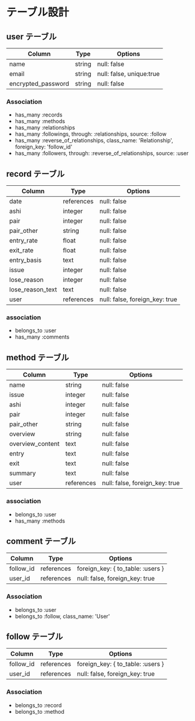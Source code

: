 # テーブル設計

## user テーブル

| Column             | Type       | Options                  |
| ------------------ | ---------- | ------------------------ |
| name               | string     | null: false              |
| email              | string     | null: false, unique:true |
| encrypted_password | string     | null: false              |

### Association

* has_many :records
* has_many :methods
* has_many :relationships
* has_many :followings, through: :relationships, source: :follow
* has_many :reverse_of_relationships, class_name: 'Relationship', foreign_key: 'follow_id'
* has_many :followers, through: :reverse_of_relationships, source: :user

## record テーブル 

| Column           | Type       | Options                        |
| ---------------- | ---------- | ------------------------------ |
| date             | references | null: false                    |
| ashi             | integer    | null: false                    |
| pair             | integer    | null: false                    |
| pair_other       | string     | null: false                    |
| entry_rate       | float      | null: false                    |
| exit_rate        | float      | null: false                    |
| entry_basis      | text       | null: false                    |
| issue            | integer    | null: false                    |
| lose_reason      | integer    | null: false                    |
| lose_reason_text | text       | null: false                    |
| user             | references | null: false, foreign_key: true |

### association

* belongs_to :user
* has_many :comments

## method テーブル

| Column           | Type       | Options                        |
| ---------------- | ---------- | ------------------------------ |
| name             | string     | null: false                    |
| issue            | integer    | null: false                    |
| ashi             | integer    | null: false                    |
| pair             | integer    | null: false                    |
| pair_other       | string     | null: false                    |
| overview         | string     | null: false                    |
| overview_content | text       | null: false                    |
| entry            | text       | null: false                    |
| exit             | text       | null: false                    |
| summary          | text       | null: false                    |
| user             | references | null: false, foreign_key: true |

### association

* belongs_to :user
* has_many :methods

## comment テーブル

| Column    | Type       | Options                           |
| --------- | ---------- | --------------------------------- |
| follow_id | references | foreign_key: { to_table: :users } |
| user_id   | references | null: false, foreign_key: true    |

### Association

* belongs_to :user
* belongs_to :follow, class_name: 'User'

## follow テーブル

| Column    | Type       | Options                           |
| --------- | ---------- | --------------------------------- |
| follow_id | references | foreign_key: { to_table: :users } |
| user_id   | references | null: false, foreign_key: true    |

### Association

* belongs_to :record
* belongs_to :method